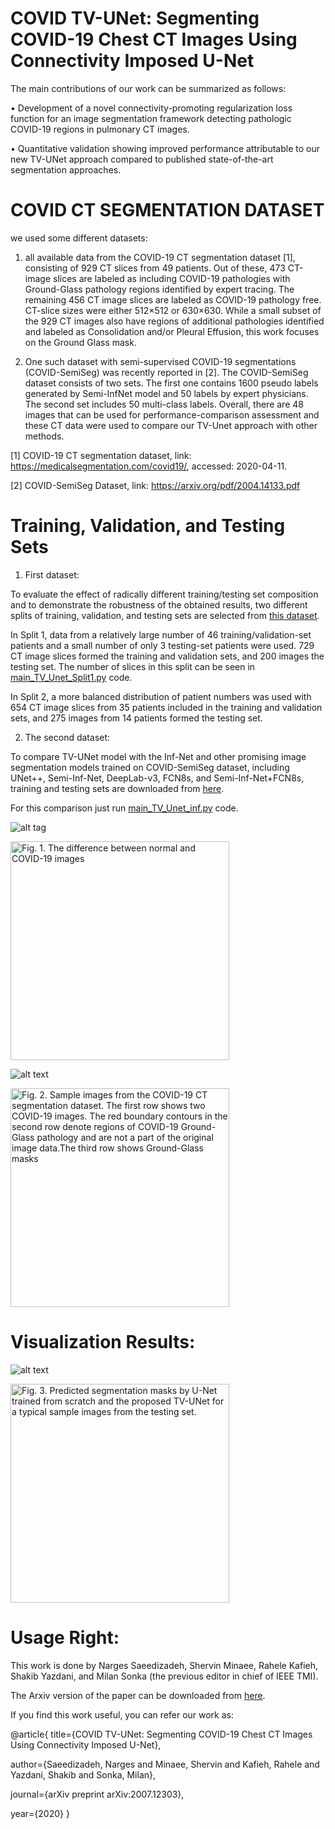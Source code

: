 # COVID TV-UNet: Segmenting COVID-19 Chest CT Images Using Connectivity Imposed U-Net

The main contributions of our work can be summarized as
follows:

• Development of a novel connectivity-promoting
regularization loss function for an image segmentation
framework detecting pathologic COVID-19 regions in
pulmonary CT images.

• Quantitative validation showing improved performance attributable to our new TV-UNet approach
compared to published state-of-the-art segmentation
approaches.


# COVID CT SEGMENTATION DATASET
we used some different datasets:

1. all available data from the COVID-19 CT segmentation dataset [1], consisting of 929 CT slices from 49 patients. Out of these, 473 CT-image slices are labeled as including COVID-19 pathologies with Ground-Glass pathology regions identified by expert tracing. The remaining 456 CT image slices are labeled as COVID-19 pathology free. CT-slice sizes were either 512×512 or 630×630. While a small subset of the 929 CT images also have regions of additional pathologies identified and labeled as Consolidation and/or Pleural Effusion, this work focuses on the Ground Glass mask.

2. One such dataset with semi-supervised COVID-19 segmentations (COVID-SemiSeg) was recently reported in [2]. The COVID-SemiSeg dataset consists of two sets. The first one contains 1600 pseudo labels generated by Semi-InfNet model and 50 labels by expert physicians. The second set includes 50 multi-class labels. Overall, there are 48 images
that can be used for performance-comparison assessment and these CT data were used to compare our TV-Unet approach with other methods.

[1] COVID-19 CT segmentation dataset, link: https://medicalsegmentation.com/covid19/, accessed: 2020-04-11.

[2] COVID-SemiSeg Dataset, link: https://arxiv.org/pdf/2004.14133.pdf

# Training, Validation, and Testing Sets
1. First dataset: 

To evaluate the effect of radically different training/testing set composition and to demonstrate the robustness of the obtained results, two different splits of training, validation, and testing sets are selected from [this dataset](http://medicalsegmentation.com/covid19/).

In Split 1, data from a relatively large number of 46
training/validation-set patients and a small number of only 3
testing-set patients were used. 729 CT image slices formed the
training and validation sets, and 200 images the testing set. The number of slices in this split can be seen in [main_TV_Unet_Split1.py](https://github.com/narges-sa/COVID-CT-Segmentation/blob/readme-changes/main_TV_Unet_Split1.py) code.

In Split 2, a more balanced distribution of patient numbers was
used with 654 CT image slices from 35 patients included in the
training and validation sets, and 275 images from 14 patients
formed the testing set.

2. The second dataset:

To compare TV-UNet model with the Inf-Net and other promising image
segmentation models trained on COVID-SemiSeg dataset, including UNet++, Semi-Inf-Net, DeepLab-v3,
FCN8s, and Semi-Inf-Net+FCN8s, training and testing sets are downloaded from [here](https://github.com/DengPingFan/Inf-Net). 

For this comparison just run [main_TV_Unet_inf.py](https://github.com/narges-sa/COVID-CT-Segmentation/blob/readme-changes/main_TV_Unet_inf.py) code.

![alt tag](https://github.com/narges-sa/COVID-CT-Segmentation/blob/main/results/normal%26COVID.jpg? )
 <p align="left">
  <img src="Fig. 1. The difference between normal and COVID-19 images" width="350" alt="Fig. 1. The difference between normal and COVID-19 images">
</p>



![alt text](https://github.com/narges-sa/COVID-CT-Segmentation/blob/main/results/COVID.jpg?raw=true "Title")
<p align="left">
  <img src="Fig. 2" width="350" alt="Fig. 2. Sample images from the COVID-19 CT segmentation dataset. The
first row shows two COVID-19 images. The red boundary contours in the
second row denote regions of COVID-19 Ground-Glass pathology and are not
a part of the original image data.The third row shows Ground-Glass masks">
</p>

# Visualization Results:
![alt text](https://github.com/narges-sa/COVID-CT-Segmentation/blob/main/results/maskB%26TV.jpg)
<p align="left">
  <img src="Fig. 3" width="350" alt="Fig. 3. Predicted segmentation masks by U-Net trained from scratch and the proposed TV-UNet for a typical sample images from the testing set.">
  </p>

# Usage Right:

This work is done by Narges Saeedizadeh, Shervin Minaee, Rahele Kafieh, Shakib Yazdani, and Milan Sonka (the previous editor in chief of IEEE TMI). 

The Arxiv version of the paper can be downloaded from [here](https://arxiv.org/pdf/2007.12303.pdf). 

If you find this work useful, you can refer our work as:

@article{
  title={COVID TV-UNet: Segmenting COVID-19 Chest CT Images Using Connectivity Imposed U-Net},
  
  author={Saeedizadeh, Narges and Minaee, Shervin and Kafieh, Rahele and Yazdani, Shakib and Sonka, Milan},
  
  journal={arXiv preprint arXiv:2007.12303},
  
  year={2020}
}
